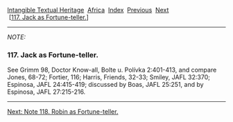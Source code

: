 [Intangible Textual Heritage](../../index)  [Africa](../index) 
[Index](index)  [Previous](jas116n)  [Next](jas118n)   
 \[[117. Jack as Fortune-teller.](jas117)\]

------------------------------------------------------------------------

*NOTE:* 

### 117. Jack as Fortune-teller.

See Grimm 98, Doctor Know-all, Bolte u. Polívka 2:401-413, and compare
Jones, 68-72; Fortier, 116; Harris, Friends, 32-33; Smiley, JAFL 32:370;
Espinosa, JAFL 24:415-419; discussed by Boas, JAFL 25:251, and by
Espinosa, JAFL 27:215-216.

------------------------------------------------------------------------

[Next: Note 118. Robin as Fortune-teller.](jas118n)
